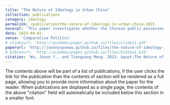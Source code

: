 ```yaml
---
title: "The Nature of Ideology in Urban China"
collection: publications
category: ideology
permalink: /publication/the-nature-of-ideology-in-urban-china-2023
excerpt: 'This paper investigates whether the Chinese public possesses structured political preferences, or ideology. We show that ideology in China is organized around a state-market economic dimension and an authoritarian-democratic political dimension. The most politically informed individuals are the least likely to constrain their ideological preferences to one dimension, which we argue is a product of the Party’s propaganda efforts. We find that younger and better-educated individuals are the most likely to favor free markets, and that while members of the Communist Party no longer possess any sort of distinct economic preferences, they are markedly more authoritarian. We conclude that the diffuse character of the Chinese public’s preferences provides the Party with an opportunity to divide and rule.'
date: 2023-04-01
venue: 'Comparative Politics'
# slidesurl: 'http://academicpages.github.io/files/slides1.pdf'
paperurl: 'http://jasonyuyanwu.github.io/files/the-nature-of-ideology-in-urban-china.pdf'
# bibtexurl: 'http://academicpages.github.io/files/bibtex1.bib'
citation: 'Wu, Jason Y., and Tianguang Meng. 2023. &quot;The Nature of Ideology in Urban China.&quot; <i>Comparative Politics</i>. 55 (3): 473-495.'
---
```

The contents above will be part of a list of publications, if the user clicks the link for the publication than the contents of section will be rendered as a full page, allowing you to provide more information about the paper for the reader. When publications are displayed as a single page, the contents of the above "citation" field will automatically be included below this section in a smaller font.
